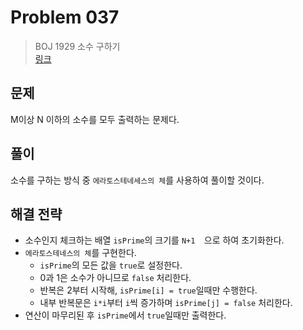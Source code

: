# Problem 037

> BOJ 1929 소수 구하기
> <br/>
> [링크](https://www.acmicpc.net/problem/1929)

## 문제

M이상 N 이하의 소수를 모두 출력하는 문제다.

## 풀이

소수를 구하는 방식 중 `에라토스테네세스의 체`를 사용하여 풀이할 것이다.

## 해결 전략

- 소수인지 체크하는 배열 `isPrime`의 크기를 `N+1  `으로 하여 초기화한다.
- `에라토스테네스의 체`를 구현한다.
    - `isPrime`의 모든 값을 `true`로 설정한다.
    - 0과 1은 소수가 아니므로 `false` 처리한다.
    - 반복은 2부터 시작해, `isPrime[i] = true`일때만 수행한다.
    - 내부 반복문은 `i*i`부터 `i`씩 증가하며 `isPrime[j] = false` 처리한다.
- 연산이 마무리된 후 `isPrime`에서 `true`일때만 출력한다.